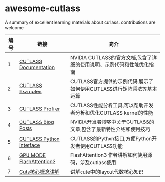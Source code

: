 # awesome-cutlass
A summary of excellent learning materials about cutlass. contributions are welcome


| 编号 | 链接 | 简介 |
|------|------|------|
| 1 | [CUTLASS Documentation](https://github.com/NVIDIA/cutlass) | NVIDIA CUTLASS的官方文档,包含了详细的使用说明、示例代码和性能优化指南 |
| 2 | [CUTLASS Examples](https://github.com/NVIDIA/cutlass/tree/master/examples) | CUTLASS官方提供的示例代码,展示了如何使用CUTLASS进行矩阵乘法等基本运算 |
| 3 | [CUTLASS Profiler](https://github.com/NVIDIA/cutlass/tree/master/tools/profiler) | CUTLASS性能分析工具,可以帮助开发者分析和优化CUTLASS kernel的性能 |
| 4 | [CUTLASS Blog Posts](https://developer.nvidia.com/blog/tag/cutlass/) | NVIDIA开发者博客中关于CUTLASS的文章,包含了最新特性介绍和使用技巧 |
| 5 | [CUTLASS Python Interface](https://github.com/NVIDIA/cutlass/tree/master/python) | CUTLASS的Python接口,方便Python开发者使用CUTLASS功能 |
| 6 | [GPU MODE FlashAttention3](https://www.bilibili.com/video/BV1QZ421N7pT?p=38&vd_source=6d8f39c6e53970f392352227e8a4b6a1) | FlashAttention3 作者讲解如何使用源码，涉及cutlass使用 |
| 7 | [Cute核心概念讲解](https://www.bilibili.com/video/BV1QZ421N7pT?p=15&vd_source=6d8f39c6e53970f392352227e8a4b6a1) | 讲解cute中的layout代数核心知识 |



